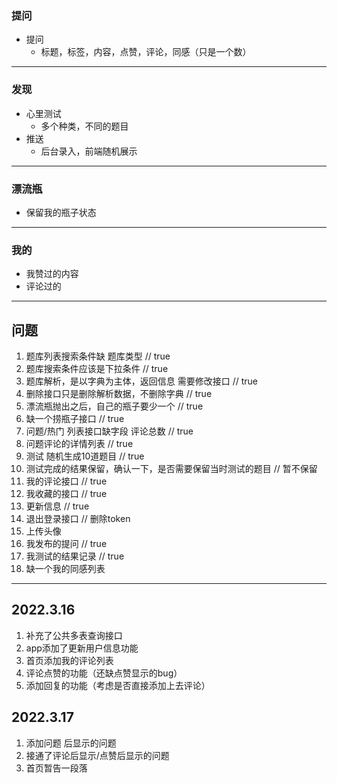 ### 提问
- 提问
  - 标题，标签，内容，点赞，评论，同感（只是一个数）
---

### 发现
- 心里测试
  - 多个种类，不同的题目
- 推送
  - 后台录入，前端随机展示

---

### 漂流瓶
- 保留我的瓶子状态

---

### 我的
- 我赞过的内容
- 评论过的

---

## 问题
1. 题库列表搜索条件缺 题库类型 // true
2. 题库搜索条件应该是下拉条件 // true
3. 题库解析，是以字典为主体，返回信息 需要修改接口 // true
4. 删除接口只是删除解析数据，不删除字典 // true
5. 漂流瓶抛出之后，自己的瓶子要少一个 // true
6. 缺一个捞瓶子接口 // true
7. 问题/热门 列表接口缺字段 评论总数 // true
8. 问题评论的详情列表 // true
9. 测试 随机生成10道题目 // true
10. 测试完成的结果保留，确认一下，是否需要保留当时测试的题目 // 暂不保留
11. 我的评论接口 // true
12. 我收藏的接口 // true
13. 更新信息 // true
14. 退出登录接口 // 删除token
15. 上传头像
16. 我发布的提问 // true
17. 我测试的结果记录 // true
18. 缺一个我的同感列表

---

## 2022.3.16
1. 补充了公共多表查询接口
2. app添加了更新用户信息功能
3. 首页添加我的评论列表
4. 评论点赞的功能（还缺点赞显示的bug）
5. 添加回复的功能（考虑是否直接添加上去评论）
## 2022.3.17
1. 添加问题 后显示的问题
2. 接通了评论后显示/点赞后显示的问题
3. 首页暂告一段落
